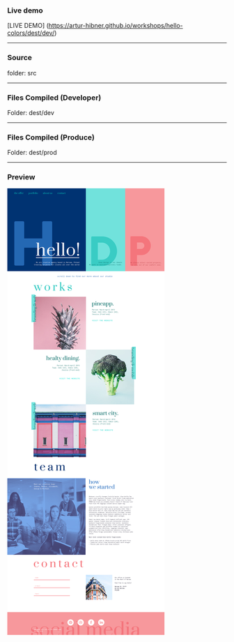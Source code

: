 ### Live demo  


[LIVE DEMO] (https://artur-hibner.github.io/workshops/hello-colors/dest/dev/)

---------------
### Source ###
folder: src 

---------------

### Files Compiled (Developer) ###

Folder: dest/dev

---------------

### Files Compiled (Produce) ###

Folder: dest/prod

---------------

### Preview
![picture alt](hello-colors-preview.jpg "Hello Colors Preview")